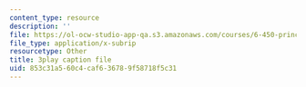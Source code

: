 ```yaml
---
content_type: resource
description: ''
file: https://ol-ocw-studio-app-qa.s3.amazonaws.com/courses/6-450-principles-of-digital-communications-i-fall-2006/853c31a560c4caf636789f58718f5c31_8PScXRfu2po.srt
file_type: application/x-subrip
resourcetype: Other
title: 3play caption file
uid: 853c31a5-60c4-caf6-3678-9f58718f5c31
---
```


